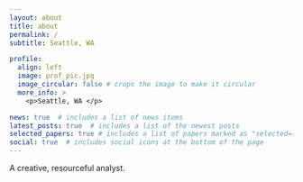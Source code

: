 ```yaml
---
layout: about
title: about
permalink: /
subtitle: Seattle, WA

profile:
  align: left
  image: prof_pic.jpg
  image_circular: false # crops the image to make it circular
  more_info: >
    <p>Seattle, WA </p>

news: true  # includes a list of news items
latest_posts: true  # includes a list of the newest posts
selected_papers: true # includes a list of papers marked as "selected={true}"
social: true  # includes social icons at the bottom of the page
---
```


A creative, resourceful analyst.

